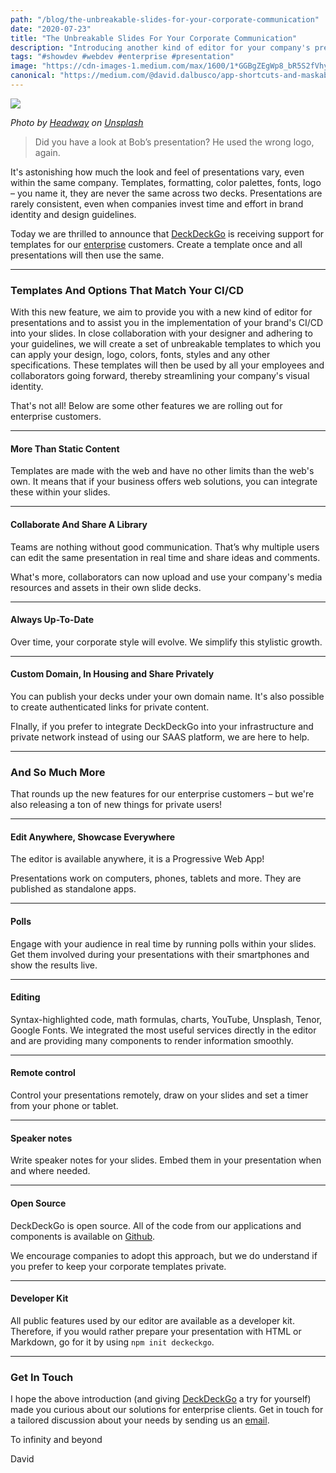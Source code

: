 ```yaml
---
path: "/blog/the-unbreakable-slides-for-your-corporate-communication"
date: "2020-07-23"
title: "The Unbreakable Slides For Your Corporate Communication"
description: "Introducing another kind of editor for your company's presentations."
tags: "#showdev #webdev #enterprise #presentation"
image: "https://cdn-images-1.medium.com/max/1600/1*GGBgZEgWp8_bR5S2fVhybg.jpeg"
canonical: "https://medium.com/@david.dalbusco/app-shortcuts-and-maskable-icons-play-it-like-twitter-c7da9b7e90fa"
---
```


![](https://cdn-images-1.medium.com/max/1600/1*G1Y71S6H20wCW7WbgrQXew.jpeg)

*Photo by [Headway](https://unsplash.com/@headwayio?utm_source=unsplash&utm_medium=referral&utm_content=creditCopyText) on [Unsplash](https://unsplash.com/?utm_source=unsplash&utm_medium=referral&utm_content=creditCopyText)*

> Did you have a look at Bob’s presentation? He used the wrong logo, again.

It's astonishing how much the look and feel of presentations vary, even within the same company. Templates, formatting, color palettes, fonts, logo – you name it, they are never the same across two decks. Presentations are rarely consistent, even when companies invest time and effort in brand identity and design guidelines.

Today we are thrilled to announce that [DeckDeckGo](https://deckdeckgo.com) is receiving support for templates for our [enterprise](https://deckdeckgo.com/enterprise) customers. Create a template once and all presentations will then use the same.

*****

### Templates And Options That Match Your CI/CD

With this new feature, we aim to provide you with a new kind of editor for presentations and to assist you in the implementation of your brand's CI/CD into your slides. In close collaboration with your designer and adhering to your guidelines, we will create a set of unbreakable templates to which you can apply your design, logo, colors, fonts, styles and any other specifications. These templates will then be used by all your employees and collaborators going forward, thereby streamlining your company's visual identity.

That's not all! Below are some other features we are rolling out for enterprise customers.

*****

#### More Than Static Content

Templates are made with the web and have no other limits than the web's own. It means that if your business offers web solutions, you can integrate these within your slides.

*****

#### Collaborate And Share A Library

Teams are nothing without good communication. That’s why multiple users can edit the same presentation in real time and share ideas and comments.

What's more, collaborators can now upload and use your company's media resources and assets in their own slide decks.

*****

#### Always Up-To-Date

Over time, your corporate style will evolve. We simplify this stylistic growth.

*****

#### Custom Domain, In Housing and Share Privately

You can publish your decks under your own domain name. It's also possible to create authenticated links for private content.

FInally, if you prefer to integrate DeckDeckGo into your infrastructure and private network instead of using our SAAS platform, we are here to help.

*****

### And So Much More

That rounds up the new features for our enterprise customers – but we're also releasing a ton of new things for private users!

*****

#### Edit Anywhere, Showcase Everywhere

The editor is available anywhere, it is a Progressive Web App!

Presentations work on computers, phones, tablets and more. They are published as standalone apps.

*****

#### Polls

Engage with your audience in real time by running polls within your slides. Get them involved during your presentations with their smartphones and show the results live.

*****

#### Editing

Syntax-highlighted code, math formulas, charts, YouTube, Unsplash, Tenor, Google Fonts. We integrated the most useful services directly in the editor and are providing many components to render information smoothly.

*****

#### Remote control

Control your presentations remotely, draw on your slides and set a timer from your phone or tablet.

*****

#### Speaker notes

Write speaker notes for your slides. Embed them in your presentation when and where needed.

*****

#### Open Source

DeckDeckGo is open source. All of the code from our applications and components is available on [Github](http://github.com/deckgo/deckdeckgo).

We encourage companies to adopt this approach, but we do understand if you prefer to keep your corporate templates private.

*****

#### Developer Kit

All public features used by our editor are available as a developer kit. Therefore, if you would rather prepare your presentation with HTML or Markdown, go for it by using `npm init deckeckgo`.

*****

### Get In Touch

I hope the above introduction (and giving [DeckDeckGo](https://deckdeckgo.com) a try for yourself) made you curious about our solutions for enterprise clients. Get in touch for a tailored discussion about your needs by sending us an [email](mailto:hello@deckdeckgo.com).

To infinity and beyond

David
